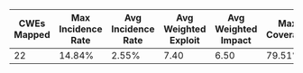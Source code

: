 |CWEs Mapped|Max Incidence Rate|Avg Incidence Rate|Avg Weighted Exploit|Avg Weighted Impact|Max Coverage|Avg Coverage|Total Occurrences|Total CVEs|
|---|---|---|---|---|---|---|---|---|
|22|14.84%|2.55%|7.40|6.50|79.51%|45.72%|132,195|3,897|